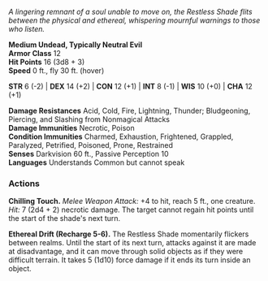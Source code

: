 _A lingering remnant of a soul unable to move on, the Restless Shade flits between the physical and ethereal, whispering mournful warnings to those who listen._

**Medium Undead, Typically Neutral Evil**  
**Armor Class** 12  
**Hit Points** 16 (3d8 + 3)  
**Speed** 0 ft., fly 30 ft. (hover)

**STR** 6 (-2) | **DEX** 14 (+2) | **CON** 12 (+1) | **INT** 8 (-1) | **WIS** 10 (+0) | **CHA** 12 (+1)

**Damage Resistances** Acid, Cold, Fire, Lightning, Thunder; Bludgeoning, Piercing, and Slashing from Nonmagical Attacks  
**Damage Immunities** Necrotic, Poison  
**Condition Immunities** Charmed, Exhaustion, Frightened, Grappled, Paralyzed, Petrified, Poisoned, Prone, Restrained  
**Senses** Darkvision 60 ft., Passive Perception 10  
**Languages** Understands Common but cannot speak

### **Actions**

**Chilling Touch.** _Melee Weapon Attack:_ +4 to hit, reach 5 ft., one creature. _Hit:_ 7 (2d4 + 2) necrotic damage. The target cannot regain hit points until the start of the shade's next turn.

**Ethereal Drift (Recharge 5-6).** The Restless Shade momentarily flickers between realms. Until the start of its next turn, attacks against it are made at disadvantage, and it can move through solid objects as if they were difficult terrain. It takes 5 (1d10) force damage if it ends its turn inside an object.